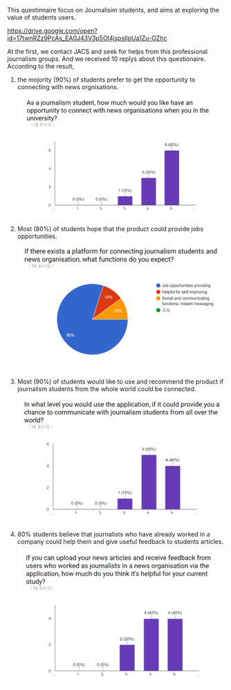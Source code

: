 This questinnaire focus on Journalisim students, and aims at exploring the value of students users.  

https://drive.google.com/open?id=17twnRZz9PcAs_EA0J43V3p5Ol4jspsIlpUa1Zu-OZhc  

At the first, we contact JACS and seek for helps from this professional journalism groups. 
And we received 10 replys about this questionaire.  
According to the result,  

1. the mojority (90%) of students prefer to get the opportunity to connecting with news orgnisations.  
![Alt Text](https://github.com/deco3500/Xplosion/raw/master/Questionnaire/question1.png)  

2. Most (80%) of students hope that the product could provide jobs opportunities.  
![Alt Text](https://github.com/deco3500/Xplosion/raw/master/Questionnaire/question2.png)  

3. Most (90%) of students would like to use and recommend the product if journalism students from the whole world could be connected.  
![Alt Text](https://github.com/deco3500/Xplosion/raw/master/Questionnaire/question3.png)  

4. 80% students believe that journalists who have already worked in a company could help them and give useful feedback to students articles.  
![Alt Text](https://github.com/deco3500/Xplosion/raw/master/Questionnaire/question4.png)  


